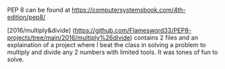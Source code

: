 PEP 8 can be found at https://computersystemsbook.com/4th-edition/pep8/

[2016/multiply&divide] (https://github.com/Flamesword33/PEP8-projects/tree/main/2016/multiply%26divide) contains 2 files and an explaination of a project where I beat the class in solving a problem to multiply and divide any 2 numbers with limited tools. It was tones of fun to solve.
